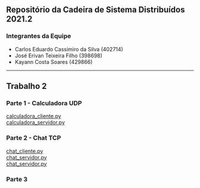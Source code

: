 ## Repositório da Cadeira de Sistema Distribuídos 2021.2

### Integrantes da Equipe
- Carlos Eduardo Cassimiro da Silva (402714)
- José Erivan Teixeira Filho (398698)
- Kayann Costa Soares (429866)

---

## Trabalho 2
### Parte 1 - Calculadora UDP
[calculadora_cliente.py](trabalho-1/calculadora_cliente.py)<br>
[calculadora_servidor.py](trabalho-1/calculadora_servidor.py)<br>

### Parte 2 - Chat TCP
[chat_cliente.py](trabalho-1/chat_cliente.py)<br>
[chat_servidor.py](trabalho-1/chat_servidor.py)<br>
[chat_servidor.py](trabalho-1/chat_util_cliente.py)<br>


### Parte 3
